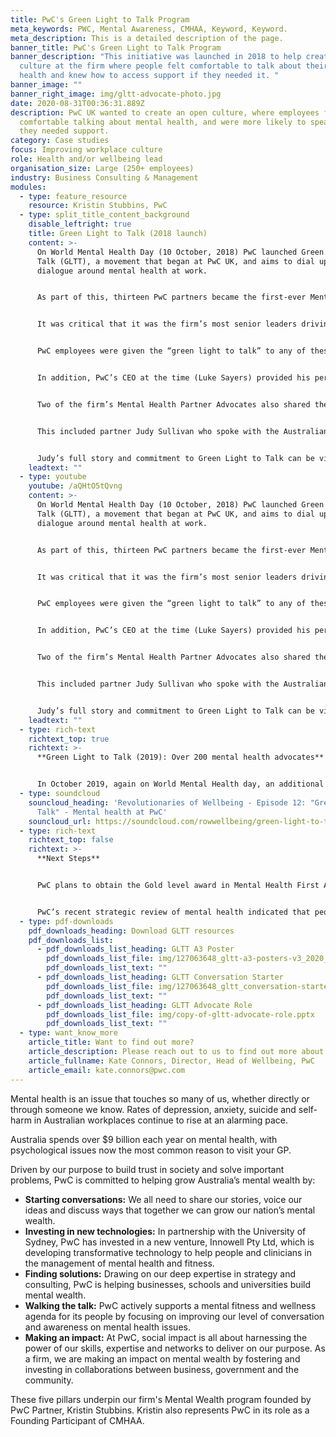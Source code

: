 ```yaml
---
title: PwC's Green Light to Talk Program
meta_keywords: PWC, Mental Awareness, CMHAA, Keyword, Keyword.
meta_description: This is a detailed description of the page.
banner_title: PwC's Green Light to Talk Program
banner_description: "This initiative was launched in 2018 to help create an open
  culture at the firm where people felt comfortable to talk about their mental
  health and knew how to access support if they needed it. "
banner_image: ""
banner_right_image: img/gltt-advocate-photo.jpg
date: 2020-08-31T00:36:31.889Z
description: PwC UK wanted to create an open culture, where employees felt
  comfortable talking about mental health, and were more likely to speak up when
  they needed support.
category: Case studies
focus: Improving workplace culture
role: Health and/or wellbeing lead
organisation_size: Large (250+ employees)
industry: Business Consulting & Management
modules:
  - type: feature_resource
    resource: Kristin Stubbins, PwC
  - type: split_title_content_background
    disable_leftright: true
    title: Green Light to Talk (2018 launch)
    content: >-
      On World Mental Health Day (10 October, 2018) PwC launched Green Light to
      Talk (GLTT), a movement that began at PwC UK, and aims to dial up the
      dialogue around mental health at work.


      As part of this, thirteen PwC partners became the first-ever Mental Health Advocates at the Australian firm. All had personal experiences of mental health, either first-hand or through a family member or friend, and were committed to supporting people who may be struggling with their own situation or worried about a colleague.


      It was critical that it was the firm’s most senior leaders driving and endorsing this program to demonstrate the firm’s genuine commitment to the initiative. All 13 partners shared their personal stories at GLTT conversation events held around the country, in the firm’s internal e-newsletter and in videos which were hosted on the firm’s wellbeing intranet site.


      PwC employees were given the “green light to talk” to any of these partners about their mental health and get in touch with them via email, phone or text to start a conversation. To help mark the launch, green ribbons were made available to staff to show their support for the program and signify the firm’s commitment to supporting mental wellness conversations.


      In addition, PwC’s CEO at the time (Luke Sayers) provided his personal support and commitment for the program, encouraging staff to speak openly about mental health and reinforcing the support options available. This personal support was shared in a video profiled in the firm’s e-newsletter as a key component of the communication plan for launch.


      Two of the firm’s Mental Health Partner Advocates also shared their stories publically to help start a broader conversation about the importance of talking about mental health in the workplace.


      This included partner Judy Sullivan who spoke with the Australian Financial Review about stepping back from her client work to recover from an episode of depression. "It started with taking on too much, wanting to make everything perfect," she said. "I think as a partner everyone had quite high expectations of me but I put even higher ones on myself."


      Judy’s full story and commitment to Green Light to Talk can be viewed below.
    leadtext: ""
  - type: youtube
    youtube: /aQHtO5tQvng
    content: >-
      On World Mental Health Day (10 October, 2018) PwC launched Green Light to
      Talk (GLTT), a movement that began at PwC UK, and aims to dial up the
      dialogue around mental health at work.


      As part of this, thirteen PwC partners became the first-ever Mental Health Advocates at the Australian firm. All had personal experiences of mental health, either first-hand or through a family member or friend, and were committed to supporting people who may be struggling with their own situation or worried about a colleague.


      It was critical that it was the firm’s most senior leaders driving and endorsing this program to demonstrate the firm’s genuine commitment to the initiative. All 13 partners shared their personal stories at GLTT conversation events held around the country, in the firm’s internal e-newsletter and in videos which were hosted on the firm’s wellbeing intranet site.


      PwC employees were given the “green light to talk” to any of these partners about their mental health and get in touch with them via email, phone or text to start a conversation. To help mark the launch, green ribbons were made available to staff to show their support for the program and signify the firm’s commitment to supporting mental wellness conversations.


      In addition, PwC’s CEO at the time (Luke Sayers) provided his personal support and commitment for the program, encouraging staff to speak openly about mental health and reinforcing the support options available. This personal support was shared in a video profiled in the firm’s e-newsletter as a key component of the communication plan for launch.


      Two of the firm’s Mental Health Partner Advocates also shared their stories publically to help start a broader conversation about the importance of talking about mental health in the workplace.


      This included partner Judy Sullivan who spoke with the Australian Financial Review about stepping back from her client work to recover from an episode of depression. "It started with taking on too much, wanting to make everything perfect," she said. "I think as a partner everyone had quite high expectations of me but I put even higher ones on myself."


      Judy’s full story and commitment to Green Light to Talk can be viewed below.
    leadtext: ""
  - type: rich-text
    richtext_top: true
    richtext: >-
      **Green Light to Talk (2019): Over 200 mental health advocates**


      In October 2019, again on World Mental Health day, an additional 200 Green Light to Talk advocates from across the firm were launched. These advocates were all volunteers, representative of different grades, geographies and business units, who were trained in Mental Health First Aid, as well as domestic and family violence support. These advocates wear green lanyards to signify their openness to having supportive conversations and that they are trained to do so.
  - type: soundcloud
    souncloud_heading: 'Revolutionaries of Wellbeing - Episode 12: "Green Light to
      Talk" - Mental health at PwC'
    souncloud_url: https://soundcloud.com/rowwellbeing/green-light-to-talk-mental-health-at-pwc
  - type: rich-text
    richtext_top: false
    richtext: >-
      **Next Steps**


      PwC plans to obtain the Gold level award in Mental Health First Aid Australia’s Skilled Workplace Program by reaching the 3% target for trained mental health first aiders by October 2020. The continued support of this community is paramount, with the advocates playing a critical role in PwC’s mental health response during COVID-19. Fortnightly “Community GLTT Connections” occur to hear directly from the community about the types of issues and challenges their colleagues are raising, to provide professional support and to keep open communication flows on key wellbeing matters.


      PwC’s recent strategic review of mental health indicated that people were incredibly appreciative of the effort and focus the firm had placed to create psychological safety and reduce the stigma associated with conversations about mental ill-health. The ongoing challenge will be to drive higher levels of consistent experience so that every person within the PwC community feels safe to have conversations about their mental well-being and aware where to access support in times of need.
  - type: pdf-downloads
    pdf_downloads_heading: Download GLTT resources
    pdf_downloads_list:
      - pdf_downloads_list_heading: GLTT A3 Poster
        pdf_downloads_list_file: img/127063648_gltt-a3-posters-v3_2020_print.pdf
        pdf_downloads_list_text: ""
      - pdf_downloads_list_heading: GLTT Conversation Starter
        pdf_downloads_list_file: img/127063648_gltt_conversation-starter_188x133mm_2020_v1.pdf
        pdf_downloads_list_text: ""
      - pdf_downloads_list_heading: GLTT Advocate Role
        pdf_downloads_list_file: img/copy-of-gltt-advocate-role.pptx
        pdf_downloads_list_text: ""
  - type: want_know_more
    article_title: Want to find out more?
    article_description: Please reach out to us to find out more about this bespoke program.
    article_fullname: Kate Connors, Director, Head of Wellbeing, PwC
    article_email: kate.connors@pwc.com
---
```

Mental health is an issue that touches so many of us, whether directly or through someone we know. Rates of depression, anxiety, suicide and self-harm in Australian workplaces continue to rise at an alarming pace.

Australia spends over $9 billion each year on mental health, with psychological issues now the most common reason to visit your GP.

Driven by our purpose to build trust in society and solve important problems, PwC is committed to helping grow Australia’s mental wealth by:

* **Starting conversations:** We all need to share our stories, voice our ideas and discuss ways that together we can grow our nation’s mental wealth.
* **Investing in new technologies:** In partnership with the University of Sydney, PwC has invested in a new venture, Innowell Pty Ltd, which is developing transformative technology to help people and clinicians in the management of mental health and fitness.
* **Finding solutions:** Drawing on our deep expertise in strategy and consulting, PwC is helping businesses, schools and universities build mental wealth.
* **Walking the talk:** PwC actively supports a mental fitness and wellness agenda for its people by focusing on improving our level of conversation and awareness on mental health issues.
* **Making an impact:** At PwC, social impact is all about harnessing the power of our skills, expertise and networks to deliver on our purpose. As a firm, we are making an impact on mental wealth by fostering and investing in collaborations between business, government and the community.

These five pillars underpin our firm's Mental Wealth program founded by PwC Partner, Kristin Stubbins. Kristin also represents PwC in its role as a Founding Participant of CMHAA.